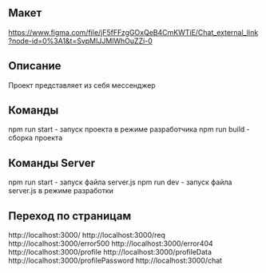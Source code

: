 ## Макет
https://www.figma.com/file/jF5fFFzgGOxQeB4CmKWTiE/Chat_external_link?node-id=0%3A1&t=SvpMIJJMlWhOuZZi-0

## Описание
Проект представляет из себя мессенджер

## Команды
npm run start - запуск проекта в режиме разработчика
npm run build - сборка проекта

## Команды Server
npm run start - запуск файла server.js
npm run dev - запуск файла server.js в режиме разработки

## Переход по страницам
http://localhost:3000/
http://localhost:3000/req
http://localhost:3000/error500
http://localhost:3000/error404
http://localhost:3000/profile
http://localhost:3000/profileData
http://localhost:3000/profilePassword
http://localhost:3000/chat


